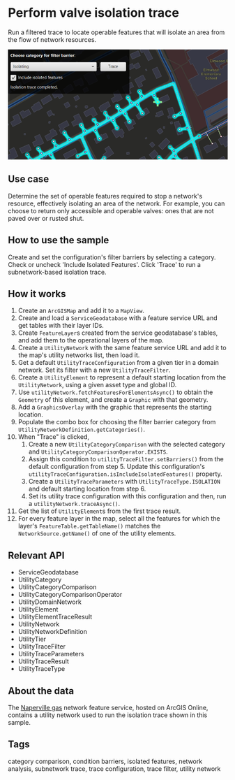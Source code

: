 # Perform valve isolation trace

Run a filtered trace to locate operable features that will isolate an area from the flow of network resources.

![Image of Perform valve isolation trace](PerformValveIsolationTrace.png)

## Use case

Determine the set of operable features required to stop a network's resource, effectively isolating an area of the network. For example, you can choose to return only accessible and operable valves: ones that are not paved over or rusted shut.

## How to use the sample

Create and set the configuration's filter barriers by selecting a category. Check or uncheck 'Include Isolated Features'. Click 'Trace' to run a subnetwork-based isolation trace.

## How it works

1. Create an `ArcGISMap` and add it to a `MapView`.
2. Create and load a `ServiceGeodatabase` with a feature service URL and get tables with their layer IDs.
3. Create `FeatureLayer`s created from the service geodatabase's tables, and add them to the operational layers of the map.
4. Create a `UtilityNetwork` with the same feature service URL and add it to the map's utility networks list, then load it.
5. Get a default `UtilityTraceConfiguration` from a given tier in a domain network. Set its filter with a new `UtilityTraceFilter`.
6. Create a `UtilityElement` to represent a default starting location from the `UtilityNetwork`, using a given asset type and global ID.
7. Use `utilityNetwork.fetchFeaturesForElementsAsync()` to obtain the `Geometry` of this element, and create a `Graphic` with that geometry.
8. Add a `GraphicsOverlay` with the graphic that represents the starting location.
9. Populate the combo box for choosing the filter barrier category from `UtilityNetworkDefinition.getCategories()`.
10. When "Trace" is clicked,
    1. Create a new `UtilityCategoryComparison` with the selected category and `UtilityCategoryComparisonOperator.EXISTS`.
    2. Assign this condition to `utilityTraceFilter.setBarriers()` from the default configuration from step 5. Update this configuration's `utilityTraceConfiguration.isIncludeIsolatedFeatures()` property.
    3. Create a `UtilityTraceParameters` with `UtilityTraceType.ISOLATION` and default starting location from step 6.
    4. Set its utility trace configuration with this configuration and then, run a `utilityNetwork.traceAsync()`.
10. Get the list of `UtilityElement`s from the first trace result.
11. For every feature layer in the map, select all the features for which the layer's `FeatureTable.getTableName()` matches the `NetworkSource.getName()` of one of the utility elements.

## Relevant API

* ServiceGeodatabase
* UtilityCategory
* UtilityCategoryComparison
* UtilityCategoryComparisonOperator
* UtilityDomainNetwork
* UtilityElement
* UtilityElementTraceResult
* UtilityNetwork
* UtilityNetworkDefinition
* UtilityTier
* UtilityTraceFilter
* UtilityTraceParameters
* UtilityTraceResult
* UtilityTraceType

## About the data

The [Naperville gas](https://sampleserver7.arcgisonline.com/server/rest/services/UtilityNetwork/NapervilleGas/FeatureServer) network feature service, hosted on ArcGIS Online, contains a utility network used to run the isolation trace shown in this sample.

## Tags

category comparison, condition barriers, isolated features, network analysis, subnetwork trace, trace configuration, trace filter, utility network